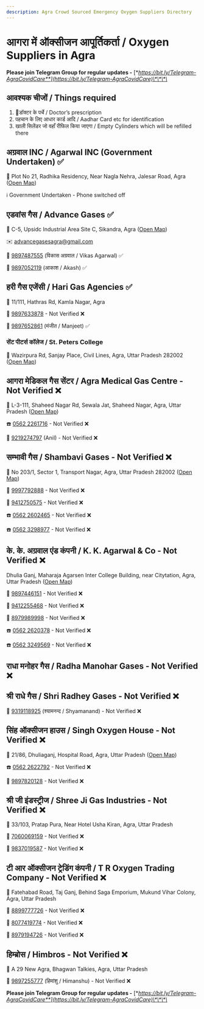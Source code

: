 ```yaml
---
description: Agra Crowd Sourced Emergency Oxygen Suppliers Directory
---
```


# आगरा में ऑक्सीजन आपूर्तिकर्ता / Oxygen Suppliers in Agra

**Please join Telegram Group for regular updates -** [**https://bit.ly/Telegram-AgraCovidCare**](https://bit.ly/Telegram-AgraCovidCare)\*\*\*\*

## आवश्यक चीजों / Things required

1. 📃डॉक्टर के पर्चे / Doctor’s prescription 
2. पहचान के लिए आधार कार्ड आदि / Aadhar Card etc for identification 
3. खाली सिलेंडर जो वहाँ रीफिल किया जाएगा / Empty Cylinders which will be refilled there

## अग्रवाल INC / Agarwal INC \(Government Undertaken\) ✅

📍 Plot No 21, Radhika Residency, Near Nagla Nehra, Jalesar Road, Agra \([Open Map](https://goo.gl/maps/UeoXYjoPTGxQbHeB6)\)

ℹ Government Undertaken - Phone switched off

## एडवांस गैस / Advance Gases ✅

📍 C-5, Upsidc Industrial Area Site C, Sikandra, Agra \([Open Map](https://goo.gl/maps/mL2iZTMHE962a5cT7)\)

✉️ advancegasesagra@gmail.com

📱 [9897487555](tel:9897487555) \(विकास अग्रवाल / Vikas Agarwal\) ✅

📱 [9897052119](tel:9897052119) \(आकाश / Akash\) ✅

## हरी गैस एजेंसी / Hari Gas Agencies ✅

📍 11/111, Hathras Rd, Kamla Nagar, Agra

📱 [9897633878](tel:9897633878) - Not Verified ❌

📱 [9897652861](tel:9897652861) \(मंजीत / Manjeet\) ✅

### सेंट पीटर्स कॉलेज / St. Peters College

📍 Wazirpura Rd, Sanjay Place, Civil Lines, Agra, Uttar Pradesh 282002 \([Open Map](https://goo.gl/maps/w2VnfJwYqpxa1Ry28)\)

## आगरा मेडिकल गैस सेंटर / Agra Medical Gas Centre - Not Verified ❌

📍 L-3-111, Shaheed Nagar Rd, Sewala Jat, Shaheed Nagar, Agra, Uttar Pradesh \([Open Map](https://www.google.co.in/maps/place/Agra+Medical+Gas+Centre/@27.1768054,77.9380337,12z/data=!3m1!4b1!4m10!1m3!11m2!2sA8P6Soqa8xzAFNfgIsA_dLwpDIRVJA!3e3!3m5!1s0x397477261ece80ad:0x5470797bad23f47b!8m2!3d27.1766701!4d78.0080745!15sCgEqkgEabWVkaWNhbF9lcXVpcG1lbnRfc3VwcGxpZXI)\)

☎️ [0562 2261716](tel:05622261716) - Not Verified ❌

📱 [9219274797](tel:9219274797) \(Anil\) - Not Verified ❌

## सम्भावी गैस / Shambavi Gases - Not Verified ❌

📍 No 203/1, Sector 1, Transport Nagar, Agra, Uttar Pradesh 282002 \([Open Map](https://www.google.co.in/maps/place/Shambhavi+Trading+Co./@27.2084518,77.9805433,17z/data=!3m1!4b1!4m10!1m3!11m2!2sA8P6Soqa8xzAFNfgIsA_dLwpDIRVJA!3e3!3m5!1s0x3974777af8e213e9:0xc516eef6162f6557!8m2!3d27.208447!4d77.982732!15sCgEqkgELZ2FzX2NvbXBhbnk)\)

📱 [9997792888](tel:9997792888) - Not Verified ❌

📱 [9412750575](tel:9412750575) - Not Verified ❌

☎️ [0562 2602465](tel:05622602465) - Not Verified ❌

☎️ [0562 3298977](tel:05623298977) - Not Verified ❌

## के. के. अग्रवाल एंड कंपनी / K. K. Agarwal & Co - Not Verified ❌

Dhulia Ganj, Maharaja Agarsen Inter College Building, near Citytation, Agra, Uttar Pradesh \([Open Map](https://www.google.co.in/maps/place/K.+K.+Aagarwal+%26+Co/@27.1923318,78.0144483,17z/data=!3m1!4b1!4m10!1m3!11m2!2sA8P6Soqa8xzAFNfgIsA_dLwpDIRVJA!3e3!3m5!1s0x397477347cf0addb:0x65fa40f1c24d05fa!8m2!3d27.192327!4d78.016637!15sCgEqkgEUd2VsZGluZ19nYXNfc3VwcGxpZXI)\)

📱 [9897446151](tel:9897446151) - Not Verified ❌

📱 [9412255468](tel:9412255468) - Not Verified ❌

📱 [8979989998](tel:8979989998) - Not Verified ❌

☎️ [0562 2620378](tel:05622620378) - Not Verified ❌

☎️ [0562 3249569](tel:05623249569) - Not Verified ❌

## राधा मनोहर गैस / Radha Manohar Gases - Not Verified ❌

## श्री राधे गैस / Shri Radhey Gases - Not Verified ❌

📱 [9319118925](tel:9319118925) \(श्यामनन्द / Shyamanand\) - Not Verified ❌

## सिंह ऑक्सीजन हाउस / Singh Oxygen House - Not Verified ❌

📍 21/86, Dhuliaganj, Hospital Road, Agra, Uttar Pradesh \([Open Map](https://www.google.co.in/maps/place/Singh+Oxygen+House/@27.1921805,78.0145423,17z/data=!3m1!4b1!4m9!1m3!11m2!2sA8P6Soqa8xzAFNfgIsA_dLwpDIRVJA!3e3!3m4!1s0x39747731af2e98f3:0x299c20938b74a3af!8m2!3d27.1921563!4d78.0167179)\)

☎️ [0562 2622792](tel:05622622792) - Not Verified ❌

📱 [9897820128](tel:9897820128) - Not Verified ❌

## श्री जी इंडस्ट्रीज / Shree Ji Gas Industries - Not Verified ❌

📍 33/103, Pratap Pura, Near Hotel Usha Kiran, Agra, Uttar Pradesh

📱 [7060069159](tel:7060069159) - Not Verified ❌

📱 [9837019587](tel:9837019587) - Not Verified ❌

## टी आर ऑक्सीजन ट्रेडिंग कंपनी / T R Oxygen Trading Company - Not Verified ❌

📍 Fatehabad Road, Taj Ganj, Behind Saga Emporium, Mukund Vihar Colony, Agra, Uttar Pradesh

📱 [8899777726](tel:8899777726) - Not Verified ❌

📱 [8077419774](tel:8077419774) - Not Verified ❌

📱 [8979194726](tel:8979194726) - Not Verified ❌

## हिम्ब्रोस / Himbros - Not Verified ❌

📍 A 29 New Agra, Bhagwan Talkies, Agra, Uttar Pradesh

📱 [9897255777](tel:9897255777) \(हिमांशु / Himanshu\) - Not Verified ❌



**Please join Telegram Group for regular updates -** [**https://bit.ly/Telegram-AgraCovidCare**](https://bit.ly/Telegram-AgraCovidCare)\*\*\*\*

